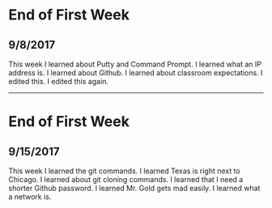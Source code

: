 # End of First Week
## 9/8/2017
This week I learned about Putty and Command Prompt. I learned what an IP address is. I learned about Github. I learned about classroom expectations.
I edited this. I edited this again.

---

# End of First Week
## 9/15/2017
This week I learned the git commands. I learned Texas is right next to Chicago.
I learned about git cloning commands. I learned that I need a shorter Github password. I learned Mr. Gold gets mad easily. I learned what a network is.
